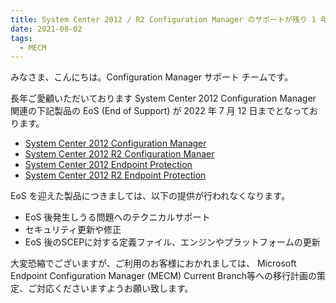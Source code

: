 ```yaml
---
title: System Center 2012 / R2 Configuration Manager のサポートが残り 1 年を切りました
date: 2021-08-02
tags:
  - MECM
---
```


みなさま、こんにちは。Configuration Manager サポート チームです。

長年ご愛顧いただいております System Center 2012 Configuration Manager 関連の下記製品の EoS (End of Support) が 2022 年 7 月 12 日までとなっております。

- [System Center 2012 Configuration Manager](https://docs.microsoft.com/en-us/lifecycle/products/microsoft-system-center-2012-configuration-manager)
- [System Center 2012 R2 Configuration Manaer](https://docs.microsoft.com/en-us/lifecycle/products/microsoft-system-center-2012-r2-configuration-manager)
- [System Center 2012 Endpoint Protection](https://docs.microsoft.com/en-us/lifecycle/products/microsoft-system-center-2012-endpoint-protection)
- [System Center 2012 R2 Endpoint Protection](https://docs.microsoft.com/en-us/lifecycle/products/microsoft-system-center-2012-r2-endpoint-protection)


EoS を迎えた製品につきましては、以下の提供が行われなくなります。

- EoS 後発生しうる問題へのテクニカルサポート
- セキュリティ更新や修正
- EoS 後のSCEPに対する定義ファイル、エンジンやプラットフォームの更新

大変恐縮でございますが、ご利用のお客様におかれましては、 Microsoft Endpoint Configuration Manager (MECM) Current Branch等への移行計画の策定、ご対応くださいますようお願い致します。

